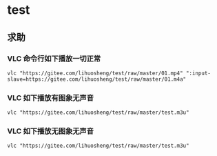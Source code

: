 # test

## 求助
### VLC 命令行如下播放一切正常
`vlc "https://gitee.com/lihuosheng/test/raw/master/01.mp4" ":input-slave=https://gitee.com/lihuosheng/test/raw/master/01.m4a"`

### VLC 如下播放有图象无声音
`vlc "https://gitee.com/lihuosheng/test/raw/master/test.m3u"`

### VLC 如下播放无图象无声音
`vlc "https://gitee.com/lihuosheng/test/raw/master/test.m3u"`